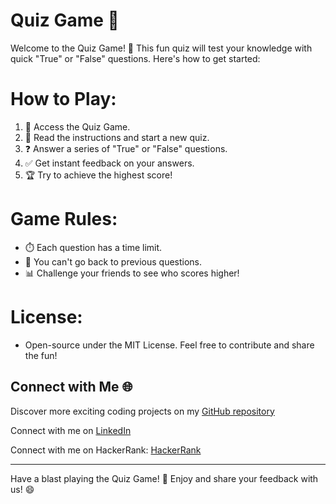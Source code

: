 # Quiz Game  📝

Welcome to the Quiz Game! 🎉 This fun quiz will test your knowledge with quick "True" or "False" questions. Here's how to get started:

# **How to Play:**
1. 🚀 Access the Quiz Game.
2. 📜 Read the instructions and start a new quiz.
3. ❓ Answer a series of "True" or "False" questions.
4. ✅ Get instant feedback on your answers. 
5. 🏆 Try to achieve the highest score!

# **Game Rules:**
- ⏱️ Each question has a time limit.
- 🚫 You can't go back to previous questions.
- 📊 Challenge your friends to see who scores higher!

# **License:**
- Open-source under the MIT License. Feel free to contribute and share the fun!

 ## Connect with Me 🌐 

Discover more exciting coding projects on my [GitHub repository](https://github.com/Maham-j)

Connect with me on [LinkedIn](https://www.linkedin.com/in/maham-jamil-268584267)

Connect with me on HackerRank: [HackerRank ](https://www.hackerrank.com/maham_jamil)

---

Have a blast playing the Quiz Game! 🌟 Enjoy and share your feedback with us! 😄
